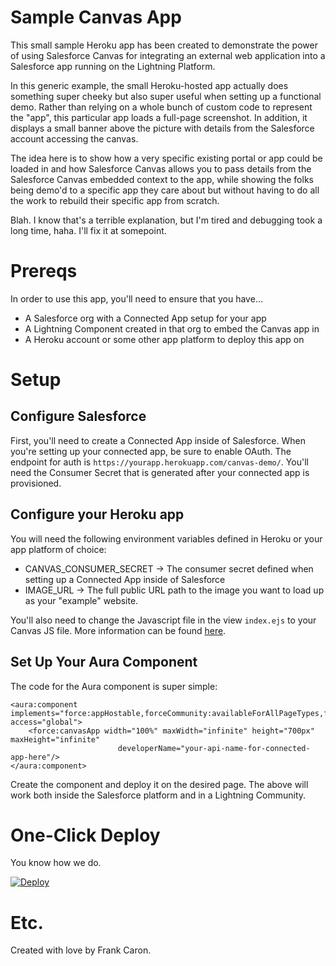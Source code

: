 # Sample Canvas App

This small sample Heroku app has been created to demonstrate the power of using Salesforce Canvas for integrating an external web application into a Salesforce app running on the Lightning Platform.

In this generic example, the small Heroku-hosted app actually does something super cheeky but also super useful when setting up a functional demo. Rather than relying on a whole bunch of custom code to represent the "app", this particular app loads a full-page screenshot. In addition, it displays a small banner above the picture with details from the Salesforce account accessing the canvas.

The idea here is to show how a very specific existing portal or app could be loaded in and how Salesforce Canvas allows you to pass details from the Salesforce Canvas embedded context to the app, while showing the folks being demo'd to a specific app they care about but without having to do all the work to rebuild their specific app from scratch.

Blah. I know that's a terrible explanation, but I'm tired and debugging took a long time, haha. I'll fix it at somepoint.

# Prereqs

In order to use this app, you'll need to ensure that you have...

* A Salesforce org with a Connected App setup for your app
* A Lightning Component created in that org to embed the Canvas app in
* A Heroku account or some other app platform to deploy this app on

# Setup

## Configure Salesforce

First, you'll need to create a Connected App inside of Salesforce. When you're setting up your connected app, be sure to enable OAuth. The endpoint for auth is `https://yourapp.herokuapp.com/canvas-demo/`. You'll need the Consumer Secret that is generated after your connected app is provisioned. 

## Configure your Heroku app

You will need the following environment variables defined in Heroku or your app platform of choice:

* CANVAS_CONSUMER_SECRET -> The consumer secret defined when setting up a Connected App inside of Salesforce
* IMAGE_URL -> The full public URL path to the image you want to load up as your "example" website.

You'll also need to change the Javascript file in the view `index.ejs` to your Canvas JS file. More information can be found [here](https://developer.salesforce.com/docs/atlas.en-us.platform_connect.meta/platform_connect/canvas_framework_referencing_sdk.html).

## Set Up Your Aura Component

The code for the Aura component is super simple:

```
<aura:component implements="force:appHostable,forceCommunity:availableForAllPageTypes,flexipage:availableForAllPageTypes" access="global">  
    <force:canvasApp width="100%" maxWidth="infinite" height="700px" maxHeight="infinite"
                        developerName="your-api-name-for-connected-app-here"/>
</aura:component>
```

Create the component and deploy it on the desired page. The above will work both inside the Salesforce platform and in a Lightning Community.

# One-Click Deploy

You know how we do.

[![Deploy](https://www.herokucdn.com/deploy/button.svg)](https://heroku.com/deploy?template=https://github.com/velizarn/sample-canvas-app)

# Etc.

Created with love by Frank Caron.
